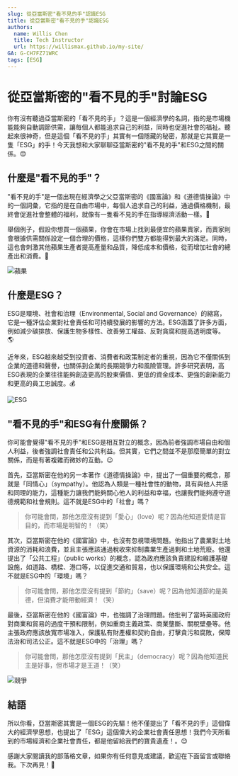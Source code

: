 ```yaml
---
slug: 從亞當斯密"看不見的手"認識ESG
title: 從亞當斯密"看不見的手"認識ESG
authors:
  name: Willis Chen
  title: Tech Instructor
  url: https://willismax.github.io/my-site/
GA: G-CH7FZ71WRC
tags: [ESG]
---
```


# 從亞當斯密的"看不見的手"討論ESG

你有沒有聽過亞當斯密的「看不見的手」？這是一個經濟學的名詞，指的是市場機能能夠自動調節供需，讓每個人都能追求自己的利益，同時也促進社會的福祉。聽起來很神奇，但是這個「看不見的手」其實有一個隱藏的秘密，那就是它其實是一隻「ESG」的手！今天我想和大家聊聊亞當斯密的"看不見的手"和ESG之間的關係。😊

## 什麼是"看不見的手"？

"看不見的手"是一個出現在經濟學之父亞當斯密的《國富論》和《道德情操論》中的一個詞彙，它指的是在自由市場中，每個人追求自己的利益，通過價格機制，最終會促進社會整體的福利，就像有一隻看不見的手在指導經濟活動一樣。👋

舉個例子，假設你想買一個蘋果，你會在市場上找到最便宜的蘋果賣家，而賣家則會根據供需關係設定一個合理的價格，這樣你們雙方都能得到最大的滿足。同時，這也會刺激其他蘋果生產者提高產量和品質，降低成本和價格，從而增加社會的總產出和消費。🍎

![蘋果](https://source.unsplash.com/960x640/?apple)

## 什麼是ESG？

ESG是環境、社會和治理（Environmental, Social and Governance）的縮寫，它是一種評估企業對社會責任和可持續發展的影響的方法。ESG涵蓋了許多方面，例如減少碳排放、保護生物多樣性、改善勞工權益、反對貪腐和提高透明度等。🌎

近年來，ESG越來越受到投資者、消費者和政策制定者的重視，因為它不僅關係到企業的道德和聲譽，也關係到企業的長期競爭力和風險管理。許多研究表明，高ESG表現的企業往往能夠創造更高的股東價值、更低的資金成本、更強的創新能力和更高的員工忠誠度。💰

![ESG](https://source.unsplash.com/960x640/?esg)

## "看不見的手"和ESG有什麼關係？

你可能會覺得"看不見的手"和ESG是相互對立的概念，因為前者強調市場自由和個人利益，後者強調社會責任和公共利益。但其實，它們之間並不是那麼簡單的對立關係，而是有著複雜而微妙的互動。😉

首先，亞當斯密在他的另一本著作《道德情操論》中，提出了一個重要的概念，那就是「同情心」（sympathy）。他認為人類是一種社會性的動物，具有與他人共感和同理的能力，這種能力讓我們能夠關心他人的利益和幸福，也讓我們能夠遵守道德規範和社會規則。這不就是ESG中的「社會」嗎？

> 你可能會問，那他怎麼沒有提到「愛心」（love）呢？因為他知道愛情是盲目的，而市場是明智的！（笑）

其次，亞當斯密在他的《國富論》中，也沒有忽視環境問題。他指出了農業對土地資源的消耗和浪費，並且主張應該通過稅收來抑制農業生產過剩和土地荒廢。他還提出了「公共工程」（public works）的概念，認為政府應該負責建設和維護基礎設施，如道路、橋樑、港口等，以促進交通和貿易，也以保護環境和公共安全。這不就是ESG中的「環境」嗎？

> 你可能會問，那他怎麼沒有提到「節約」（save）呢？因為他知道節約是美德，但消費才能帶動經濟！（笑）

最後，亞當斯密在他的《國富論》中，也強調了治理問題。他批判了當時英國政府對商業和貿易的過度干預和限制，例如重商主義政策、商業壟斷、關稅壁壘等。他主張政府應該放寬市場准入，保護私有財產權和契約自由，打擊貪污和腐敗，保障法治和司法公正。這不就是ESG中的「治理」嗎？

> 你可能會問，那他怎麼沒有提到「民主」（democracy）呢？因為他知道民主是好事，但市場才是王道！（笑）


![競爭](https://source.unsplash.com/960x640/?competition)

## 結語

所以你看，亞當斯密其實是一個ESG的先驅！他不僅提出了「看不見的手」這個偉大的經濟學思想，也提出了「ESG」這個偉大的企業社會責任思想！我們今天所看到的市場經濟和企業社會責任，都是他留給我們的寶貴遺產！。😊

感謝大家閱讀我的部落格文章，如果你有任何意見或建議，歡迎在下面留言或聯絡我。下次再見！👋
